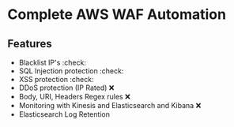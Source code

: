 # Complete AWS WAF Automation

## Features

*   Blacklist IP's :check:
*   SQL Injection protection :check:
*   XSS protection :check:
*   DDoS protection (IP Rated) :x:
*   Body, URI, Headers Regex rules :x:
*   Monitoring with Kinesis and Elasticsearch and Kibana :x:
*   Elasticsearch Log Retention